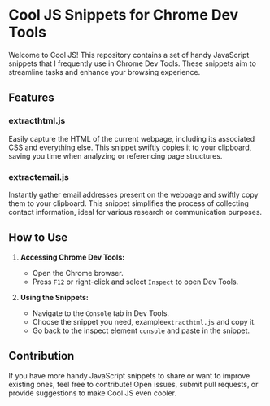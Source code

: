 # Cool JS Snippets for Chrome Dev Tools

Welcome to Cool JS! This repository contains a set of handy JavaScript snippets that I frequently use in Chrome Dev Tools. These snippets aim to streamline tasks and enhance your browsing experience.

## Features

### extracthtml.js
Easily capture the HTML of the current webpage, including its associated CSS and everything else. This snippet swiftly copies it to your clipboard, saving you time when analyzing or referencing page structures.

### extractemail.js
Instantly gather email addresses present on the webpage and swiftly copy them to your clipboard. This snippet simplifies the process of collecting contact information, ideal for various research or communication purposes.

## How to Use

1. **Accessing Chrome Dev Tools:**
   - Open the Chrome browser.
   - Press `F12` or right-click and select `Inspect` to open Dev Tools.
  
2. **Using the Snippets:**
   - Navigate to the `Console` tab in Dev Tools.
   - Choose the snippet you need, example`extracthtml.js` and copy it.
   - Go back to the inspect element `console` and paste in the snippet.

## Contribution
If you have more handy JavaScript snippets to share or want to improve existing ones, feel free to contribute! Open issues, submit pull requests, or provide suggestions to make Cool JS even cooler.
